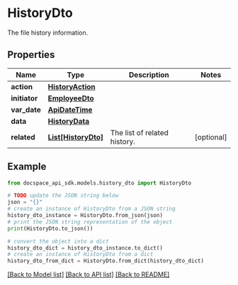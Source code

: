 # HistoryDto
The file history information.

## Properties

Name | Type | Description | Notes
------------ | ------------- | ------------- | -------------
**action** | [**HistoryAction**](HistoryAction.md) |  | 
**initiator** | [**EmployeeDto**](EmployeeDto.md) |  | 
**var_date** | [**ApiDateTime**](ApiDateTime.md) |  | 
**data** | [**HistoryData**](HistoryData.md) |  | 
**related** | [**List[HistoryDto]**](HistoryDto.md) | The list of related history. | [optional] 

## Example

```python
from docspace_api_sdk.models.history_dto import HistoryDto

# TODO update the JSON string below
json = "{}"
# create an instance of HistoryDto from a JSON string
history_dto_instance = HistoryDto.from_json(json)
# print the JSON string representation of the object
print(HistoryDto.to_json())

# convert the object into a dict
history_dto_dict = history_dto_instance.to_dict()
# create an instance of HistoryDto from a dict
history_dto_from_dict = HistoryDto.from_dict(history_dto_dict)
```
[[Back to Model list]](../README.md#documentation-for-models) [[Back to API list]](../README.md#documentation-for-api-endpoints) [[Back to README]](../README.md)


